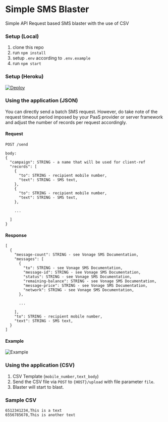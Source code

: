 # Simple SMS Blaster
Simple API Request based SMS blaster with the use of CSV

### Setup (Local)
1. clone this repo
2. run `npm install`
3. setup `.env` according to `.env.example`
4. run `npm start`

### Setup (Heroku)
[![Deploy](https://www.herokucdn.com/deploy/button.svg)](https://heroku.com/deploy?template=https://github.com/nexmo-se/simple-sms-blaster)


### Using the application (JSON)
You can directly send a batch SMS request. However, do take note of the request timeout period imposed by your PaaS provider or server framework and adjust the number of records per request accordingly.

#### Request
```
POST /send

body:
{
  "campaign": STRING - a name that will be used for client-ref
  "records": [
    {
      "to": STRING - recipient mobile number,
      "text": STRING - SMS text,
    },
    {
      "to": STRING - recipient mobile number,
      "text": STRING - SMS text,
    },

    ...

  ]
}
```

#### Response
```
[
  {
    "message-count": STRING - see Vonage SMS Documentation,
    "messages": [
      {
        "to": STRING - see Vonage SMS Documentation,
        "message-id": STRING - see Vonage SMS Documentation,
        "status": STRING - see Vonage SMS Documentation,
        "remaining-balance": STRING - see Vonage SMS Documentation,
        "message-price": STRING - see Vonage SMS Documentation,
        "network": STRING - see Vonage SMS Documentation,
      },

      ...

    ],
    "to": STRING - recipient mobile number,
    "text": STRING - SMS text,
  }
]
```

#### Example
![Example](https://github.com/nexmo-se/simple-sms-blaster/blob/master/images/postman.png?raw=true)


### Using the application (CSV)
1. CSV Template (`mobile_number,text_body`)
2. Send the CSV file via `POST` to `{HOST}/upload` with file parameter `file`.
3. Blaster will start to blast.

### Sample CSV
```
6512341234,This is a text
6556785678,This is another text
```